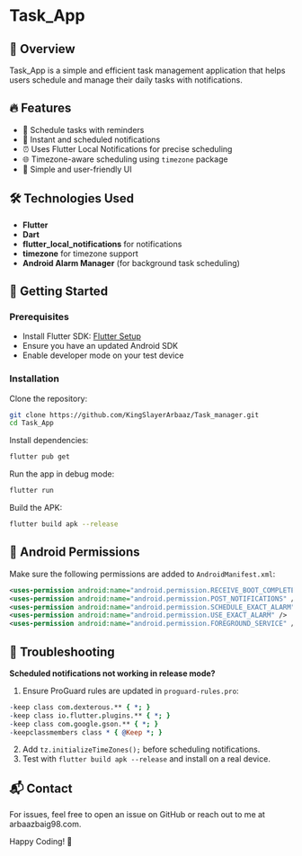 # Task_App

## 📌 Overview
Task_App is a simple and efficient task management application that helps users schedule and manage their daily tasks with notifications.

## 🔥 Features
- 📅 Schedule tasks with reminders
- 🔔 Instant and scheduled notifications
- ⏰ Uses Flutter Local Notifications for precise scheduling
- 🌐 Timezone-aware scheduling using `timezone` package
- 🎨 Simple and user-friendly UI

## 🛠️ Technologies Used
- **Flutter**
- **Dart**
- **flutter_local_notifications** for notifications
- **timezone** for timezone support
- **Android Alarm Manager** (for background task scheduling)

## 🚀 Getting Started

### Prerequisites
- Install Flutter SDK: [Flutter Setup](https://flutter.dev/docs/get-started/install)
- Ensure you have an updated Android SDK
- Enable developer mode on your test device

### Installation
Clone the repository:
```sh
git clone https://github.com/KingSlayerArbaaz/Task_manager.git
cd Task_App
```
Install dependencies:
```sh
flutter pub get
```
Run the app in debug mode:
```sh
flutter run
```
Build the APK:
```sh
flutter build apk --release
```

## 📜 Android Permissions
Make sure the following permissions are added to `AndroidManifest.xml`:
```xml
<uses-permission android:name="android.permission.RECEIVE_BOOT_COMPLETED" />
<uses-permission android:name="android.permission.POST_NOTIFICATIONS" />
<uses-permission android:name="android.permission.SCHEDULE_EXACT_ALARM" />
<uses-permission android:name="android.permission.USE_EXACT_ALARM" />
<uses-permission android:name="android.permission.FOREGROUND_SERVICE" />
```

## 🚨 Troubleshooting
**Scheduled notifications not working in release mode?**
1. Ensure ProGuard rules are updated in `proguard-rules.pro`:
```prolog
-keep class com.dexterous.** { *; }
-keep class io.flutter.plugins.** { *; }
-keep class com.google.gson.** { *; }
-keepclassmembers class * { @Keep *; }
```
2. Add `tz.initializeTimeZones();` before scheduling notifications.
3. Test with `flutter build apk --release` and install on a real device.

## 📬 Contact
For issues, feel free to open an issue on GitHub or reach out to me at arbaazbaig98.com.

Happy Coding! 🚀

